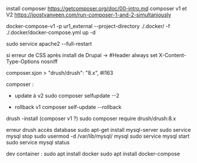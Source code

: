 install composer
https://getcomposer.org/doc/00-intro.md
composer v1 et V2 
https://joostvanveen.com/run-composer-1-and-2-simultaniously

docker-compose-v1 -p ur1_external --project-directory ./.docker/ -f ./.docker/docker-compose.yml up -d

sudo service apache2 --full-restart

si erreur de CSS après install de Drupal ->   #Header always set X-Content-Type-Options nosniff

composer.sjon >     "drush/drush": "8.x", #l163

composer :
- update à v2
sudo composer selfupdate --2

- rollback v1
composer self-update --rollback

drush
-install (composer v1 ?)
sudo composer require drush/drush:8.x

erreur drush accès database
sudo apt-get install mysql-server
sudo service mysql stop
sudo usermod -d /var/lib/mysql/ mysql
sudo service mysql start
 sudo service mysql status

dev container : 
    sudo apt install docker
    sudo apt install docker-compose
